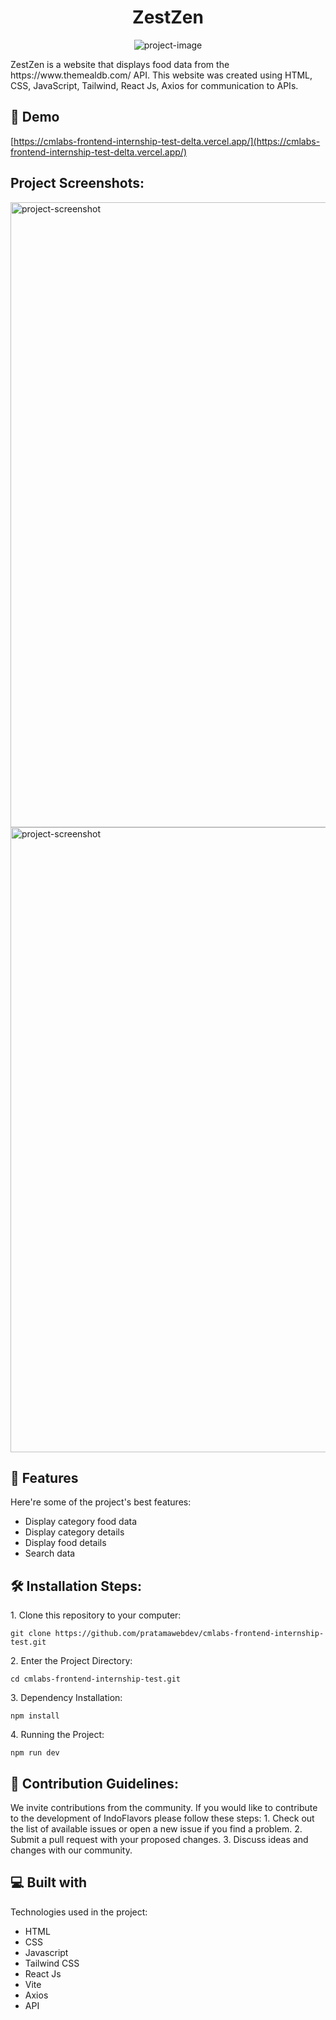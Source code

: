 <h1 align="center" id="title">ZestZen</h1>

<p align="center"><img src="https://socialify.git.ci/pratamawebdev/cmlabs-frontend-internship-test/image?language=1&name=1&owner=1&theme=Light" alt="project-image"></p>

<p id="description">ZestZen is a website that displays food data from the https://www.themealdb.com/ API. This website was created using HTML, CSS, JavaScript, Tailwind, React Js, Axios for communication to APIs.</p>

<h2>🚀 Demo</h2>

[https://cmlabs-frontend-internship-test-delta.vercel.app/](https://cmlabs-frontend-internship-test-delta.vercel.app/)

<h2>Project Screenshots:</h2>

<img src="https://res.cloudinary.com/dnrorybws/image/upload/v1705543613/WhatsApp_Image_2024-01-18_at_09.05.53_eup7bd.jpg" alt="project-screenshot" width="1000">

<img src="https://res.cloudinary.com/dnrorybws/image/upload/v1705543613/WhatsApp_Image_2024-01-18_at_09.06.32_xjhrlx.jpg" alt="project-screenshot" width="1000">

<h2>🧐 Features</h2>

Here're some of the project's best features:

- Display category food data
- Display category details
- Display food details
- Search data

<h2>🛠️ Installation Steps:</h2>

<p>1. Clone this repository to your computer:</p>

```
git clone https://github.com/pratamawebdev/cmlabs-frontend-internship-test.git
```

<p>2. Enter the Project Directory:</p>

```
cd cmlabs-frontend-internship-test.git
```

<p>3. Dependency Installation:</p>

```
npm install
```

<p>4. Running the Project:</p>

```
npm run dev
```

<h2>🍰 Contribution Guidelines:</h2>

We invite contributions from the community. If you would like to contribute to the development of IndoFlavors please follow these steps: 1. Check out the list of available issues or open a new issue if you find a problem. 2. Submit a pull request with your proposed changes. 3. Discuss ideas and changes with our community.

<h2>💻 Built with</h2>

Technologies used in the project:

- HTML
- CSS
- Javascript
- Tailwind CSS
- React Js
- Vite
- Axios
- API
